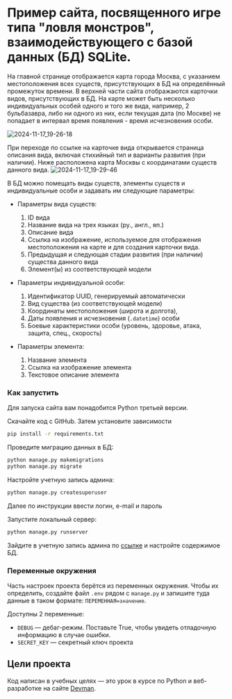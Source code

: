 # Пример сайта, посвященного игре типа "ловля монстров", взаимодействующего с базой данных (БД) SQLite. 

На главной странице отображается карта города Москва, с указанием местоположения всех существ, присутствующих в БД на определённый промежуток времени. В верхней части сайта отображаются карточки видов, присутствующих в БД. На карте может быть несколько индивидуальных особей одного и того же вида, например, 2 бульбазавра, либо ни одного из них, если текущая дата (по Москве) не попадает в интервал время появления - время исчезновения особи. 

![2024-11-17_19-26-18](https://github.com/user-attachments/assets/91f4a4c1-c59f-479b-9133-d789920a6e6b)

При переходе по ссылке на карточке вида открывается страница описания вида, включая стихийный тип и варианты развития (при наличии). Ниже расположена карта Москвы с координатами существ данного вида.
![2024-11-17_19-29-46](https://github.com/user-attachments/assets/f7ed9476-a87e-4a8c-93f1-f0d5d2f85f36)

В БД можно помещать виды существ, элементы существ и индивидуальные особи и задавать им следующие параметры: 

- Параметры вида существ:
  1. ID вида 
  2. Название вида на трех языках (ру., англ., яп.)
  3. Описание вида 
  4. Ссылка на изображение, используемое для отображения местоположения на карте и для создания карточки вида.
  5. Предыдущая и следующая стадии развития (при наличии) существа данного вида
  6. Элемент(ы) из соответствующей модели
     
- Параметры индивидуальной особи:
  1. Идентификатор UUID, генерируемый автоматически
  2. Вид существа (из соответствующей модели)
  3. Координаты местоположения (широта и долгота),
  4. Даты появления и исчезновения (`.datetime`) особи
  5. Боевые характеристики особи (уровень, здоровье, атака, защита, спец., скорость)
     
- Параметры элемента:
  1. Название элемента
  2. Ссылка на изображение элемента
  3. Текстовое описание элемента

### Как запустить

Для запуска сайта вам понадобится Python третьей версии.

Скачайте код с GitHub. Затем установите зависимости

```sh
pip install -r requirements.txt
```

Проведите миграцию данных в БД:

```sh
python manage.py makemigrations
python manage.py migrate
```

Настройте учетную запись админа:

```sh
python manage.py createsuperuser
```
Далее по инструкции ввести логин, e-mail и пароль

Запустите локальный сервер:

```sh
python manage.py runserver
```
Зайдите в учетную запись админа по [ссылке](http://127.0.0.1:8000/admin) и настройте содержимое БД.

### Переменные окружения

Часть настроек проекта берётся из переменных окружения. Чтобы их определить, создайте файл `.env` рядом с `manage.py` и запишите туда данные в таком формате: `ПЕРЕМЕННАЯ=значение`.

Доступны 2 переменные:
- `DEBUG` — дебаг-режим. Поставьте True, чтобы увидеть отладочную информацию в случае ошибки.
- `SECRET_KEY` — секретный ключ проекта

## Цели проекта

Код написан в учебных целях — это урок в курсе по Python и веб-разработке на сайте [Devman](https://dvmn.org).
